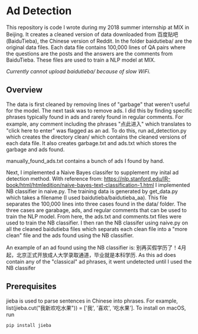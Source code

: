 # Ad Detection
This repository is code I wrote during my 2018 summer internship at MIX in 
Beijing. It creates a cleaned version of data downloaded from 百度贴吧 
(BaiduTieba), the Chinese version of Reddit. In the folder baidutieba/ are the
original data files. Each data file contains 100,000 lines of QA pairs where the
questions are the posts and the answers are the comments from BaiduTieba. These
files are used to train a NLP model at MIX.

_Currently cannot upload baidutieba/ because of slow WiFi._

## Overview
The data is first cleaned by removing lines of "garbage" that weren't useful for
the model. The next task was to remove ads. I did this by finding specific
phrases typically found in ads and rarely found in regular comments. For
example, any comment including the phrases "点此进入" which translates to "click
here to enter" was flagged as an ad. To do this, run ad_detection.py
which creates the directory clean/ which contains the cleaned versions of each
data file. It also creates garbage.txt and ads.txt which stores the garbage and
ads found.

manually_found_ads.txt contains a bunch of ads I found by hand.

Next, I implemented a Naive Bayes classifer to supplement my inital ad detection
method. With reference from:
https://nlp.stanford.edu/IR-book/html/htmledition/naive-bayes-text-classification-1.html
I implemented NB classifier in naive.py. The training data is generated by 
get_data.py which takes a filename (I used baidutieba/baidutieba_aa). This file
separates the 100,000 lines into three cases found in the data/ folder. The
three cases are garabage, ads, and regular comments that can be used to train
the NLP model. From here, the ads.txt and comments.txt files were used to train
the NB classifier. I then ran the NB classifer using naive.py on all the cleaned
baidutieba files which separats each clean file
into a "more clean" file and the ads found using the NB classifier.

An example of an ad found using the NB classifier is:
别再买假学历了！4月起，北京正式开放成人大学录取通道，毕业就是本科学历. As this ad does
contain any of the "classical" ad phrases, it went undetected until I used the
NB classifer

## Prerequisites
jieba is used to parse sentences in Chinese into phrases. For example,
list(jieba.cut("我新欢吃水果")) = ['我', '喜欢', '吃水果']. To install on macOS, run
```
pip install jieba
```
